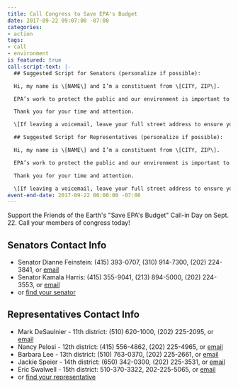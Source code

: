 ```yaml
---
title: Call Congress to Save EPA's Budget
date: 2017-09-22 09:07:00 -07:00
categories:
- action
tags:
- call
- environment
is featured: true
call-script-text: |-
  ## Suggested Script for Senators (personalize if possible):

  Hi, my name is \[NAME\] and I’m a constituent from \[CITY, ZIP\].

  EPA’s work to protect the public and our environment is important to me.   I’m counting on the Senate to keep EPA strong.  The Agency’s budget and staffing have been flat or declining for years and were hit hard by sequestration.   EPA’s budget should be increased to compensate for those cuts and to meet its mission, which is broader and more important than ever.  Please fortify its science and technology budget, ensure that climate science and climate programs are strong, increase staffing to match EPA’s broad responsibilities, and save the important programs slated for elimination.   Please ensure that a clean budget is passed with no policy riders.

  Thank you for your time and attention.

  \[If leaving a voicemail, leave your full street address to ensure your call is tallied\]

  ## Suggested Script for Representatives (personalize if possible):

  Hi, my name is \[NAME\] and I’m a constituent from \[CITY, ZIP\].

  EPA’s work to protect the public and our environment is important to me.  House budget proposals to date would result in the smallest EPA budget since the early Reagan administration when adjusted for inflation.  The Agency’s budget and staffing have been flat or declining for years and were hit hard by sequestration.  EPA’s budget should be increased to compensate for those cuts and to meet its mission, which is broader and more important than ever.  As the budget process goes forward, I urge you to improve House proposals.  Please fortify its science and technology budget, ensure that climate science and climate programs are strong, increase staffing to match the Agency’s broad responsibilities, and save the important programs slated for elimination.   Please ensure that a clean budget is passed with no policy riders.

  Thank you for your time and attention.

  \[If leaving a voicemail, leave your full street address to ensure your call is tallied\]
event-end-date: 2017-09-22 00:00:00 -07:00
---
```


Support the Friends of the Earth's "Save EPA's Budget" Call-in Day on Sept. 22.  Call your members of congress today!

## Senators Contact Info
* Senator Dianne Feinstein: (415) 393-0707, (310) 914-7300, (202) 224-3841, or [email](https://www.feinstein.senate.gov/public/index.cfm/e-mail-me)
* Senator Kamala Harris: (415) 355-9041, (213) 894-5000, (202) 224-3553, or [email](https://www.harris.senate.gov/content/contact-senator)
* or [find your senator](https://www.senate.gov/senators/contact/)

## Representatives Contact Info
* Mark DeSaulnier - 11th district: (510) 620-1000, (202) 225-2095, or [email](https://desaulnier.house.gov/contact/email)
* Nancy Pelosi - 12th district: (415) 556-4862, (202) 225-4965, or [email](https://pelosi.house.gov/contact-me/email-me)
* Barbara Lee - 13th district: (510) 763-0370, (202) 225-2661, or [email](https://lee.house.gov/contact/email-me)
* Jackie Speier - 14th district: (650) 342-0300, (202) 225-3531, or [email](https://speier.house.gov/contact/email)
* Eric Swalwell - 15th district: 510-370-3322, 202-225-5065, or [email](https://swalwell.house.gov/contact)
* or [find your representative](http://www.house.gov/representatives/find/)
